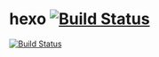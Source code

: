 # hexo [![Build Status](https://travis-ci.com/zangkaiqiang/hexo.svg?branch=master)](https://travis-ci.com/zangkaiqiang/hexo)
[![Build Status](https://travis-ci.com/zangkaiqiang/hexo.svg?branch=master)](https://travis-ci.com/zangkaiqiang/hexo)
